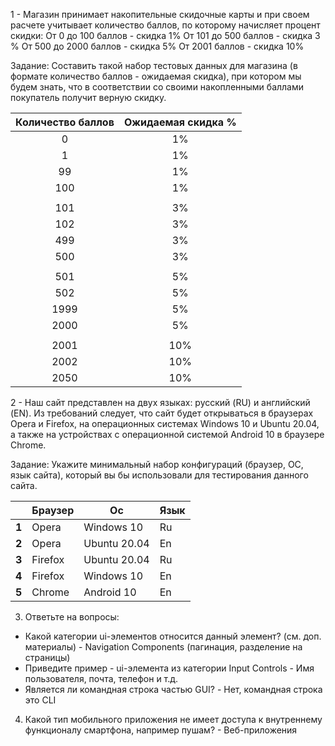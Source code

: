 1 - Магазин принимает накопительные скидочные карты и при своем расчете учитывает количество баллов, по которому начисляет процент скидки: От 0 до 100 баллов - скидка 1% От 101 до 500 баллов - скидка 3 % От 500 до 2000 баллов - скидка 5% От 2001 баллов - скидка 10%

Задание:
Составить такой набор тестовых данных для магазина (в формате количество баллов - ожидаемая скидка), при котором мы будем знать, что в соответствии со своими накопленными баллами покупатель получит верную скидку.

| Количество баллов | Ожидаемая скидка % |
| :-----------------:|:------------------:|
| 0                 | 1%                  |
| 1                 | 1%                  |
| 99                | 1%                  |
| 100               | 1%                  |
|                   |                    |
| 101               | 3%                  |
| 102               | 3%                 |
| 499               | 3%                  |
| 500               | 3%                  |
|                   |                    |
| 501               | 5%                  |
| 502               | 5%                  |
| 1999              | 5%                  |
| 2000              | 5%                  |
|                   |                    |
| 2001              | 10%                 |
| 2002              | 10%                 |
| 2050              | 10%                 |






2 - Наш сайт представлен на двух языках: русский (RU) и английский (EN). Из требований следует, что сайт будет открываться в браузерах Opera и Firefox, на операционных системах Windows 10 и Ubuntu 20.04, а также на устройствах с операционной системой Android 10 в браузере Chrome.


Задание: Укажите минимальный набор конфигураций (браузер, ОС, язык сайта), который вы бы использовали для тестирования данного сайта.

| **<br>** | **Браузер** | **Ос**       | **Язык** |
| -------- | ----------- | ------------ | -------- |
| **1**    | Opera       | Windows 10   | Ru       |
| **2**    | Opera       | Ubuntu 20.04 | En       |
| **3**    | Firefox     | Ubuntu 20.04 | Ru       |
| **4**    | Firefox     | Windows 10   | En       |
| **5**    | Chrome      | Android 10   | En       |


3. Ответьте на вопросы:
- Какой категории ui-элементов относится данный элемент? (см. доп. материалы) - Navigation Components (пагинация, разделение на страницы)
- Приведите пример - ui-элемента из категории Input Controls  - Имя пользователя, почта, телефон и т.д.
- Является ли командная строка частью GUI? - Нет, командная строка это CLI


4. Какой тип мобильного приложения не имеет доступа к внутреннему функционалу смартфона, например пушам? - Веб-приложения
